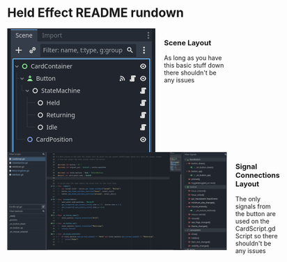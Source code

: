 # Held Effect README rundown

<div style="display: flex; align-items: flex-start;">
    <img src="Images/SceneStructure.png" alt="Your Image" width="500" style="margin-right: 20px;">
    <div>
        <h3>Scene Layout</h3>
        <p>As long as you have this basic stuff down there shouldn't be any issues</p>
    </div>
</div>

<div style="display: flex; align-items: flex-start;">
    <img src="Images/CardSignals.png" alt="Your Image" width="900" style="margin-right: 20px;">
    <div>
        <h3>Signal Connections Layout</h3>
        <p>The only signals from the button are used on the CardScript.gd Script so there shouldn't be any issues</p>
    </div>
</div>
